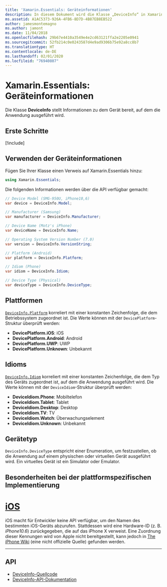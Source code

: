 ```yaml
---
title: 'Xamarin.Essentials: Geräteinformationen'
description: In diesem Dokument wird die Klasse „DeviceInfo“ in Xamarin.Essentials beschrieben, die Informationen zu dem Gerät bereitstellt, auf dem die Anwendung ausgeführt wird.
ms.assetid: A1AC5373-926A-4FB6-8D7D-4B87EB8EB522
author: jamesmontemagno
ms.author: jamont
ms.date: 11/04/2018
ms.openlocfilehash: 29b67e4410a3549e4e2cd63121ffa2e2205e0941
ms.sourcegitcommit: 52fb214c0e0243587d4e9ad9306b75e92a8cc8b7
ms.translationtype: HT
ms.contentlocale: de-DE
ms.lasthandoff: 02/01/2020
ms.locfileid: "76940807"
---
```

# <a name="xamarinessentials-device-information"></a>Xamarin.Essentials: Geräteinformationen

Die Klasse **DeviceInfo** stellt Informationen zu dem Gerät bereit, auf dem die Anwendung ausgeführt wird.

## <a name="get-started"></a>Erste Schritte

[!include[](~/essentials/includes/get-started.md)]

## <a name="using-deviceinfo"></a>Verwenden der Geräteinformationen

Fügen Sie Ihrer Klasse einen Verweis auf Xamarin.Essentials hinzu:

```csharp
using Xamarin.Essentials;
```

Die folgenden Informationen werden über die API verfügbar gemacht:

```csharp
// Device Model (SMG-950U, iPhone10,6)
var device = DeviceInfo.Model;

// Manufacturer (Samsung)
var manufacturer = DeviceInfo.Manufacturer;

// Device Name (Motz's iPhone)
var deviceName = DeviceInfo.Name;

// Operating System Version Number (7.0)
var version = DeviceInfo.VersionString;

// Platform (Android)
var platform = DeviceInfo.Platform;

// Idiom (Phone)
var idiom = DeviceInfo.Idiom;

// Device Type (Physical)
var deviceType = DeviceInfo.DeviceType;
```

## <a name="platforms"></a>Plattformen

[`DeviceInfo.Platform`](xref:Xamarin.Essentials.DeviceInfo.Platform) korreliert mit einer konstanten Zeichenfolge, die dem Betriebssystem zugeordnet ist. Die Werte können mit der `DevicePlatform`-Struktur überprüft werden:

- **DevicePlatform.iOS**: iOS
- **DevicePlatform.Android**: Android
- **DevicePlatform.UWP**: UWP
- **DevicePlatform.Unknown**: Unbekannt

## <a name="idioms"></a>Idioms

[`DeviceInfo.Idiom`](xref:Xamarin.Essentials.DeviceInfo.Idiom) korreliert mit einer konstanten Zeichenfolge, die dem Typ des Geräts zugeordnet ist, auf dem die Anwendung ausgeführt wird. Die Werte können mit der `DeviceIdiom`-Struktur überprüft werden:

- **DeviceIdiom.Phone**: Mobiltelefon
- **DeviceIdiom.Tablet**: Tablet
- **DeviceIdiom.Desktop**: Desktop
- **DeviceIdiom.TV**: TV
- **DeviceIdiom.Watch**: Überwachungselement
- **DeviceIdiom.Unknown**: Unbekannt

## <a name="device-type"></a>Gerätetyp

`DeviceInfo.DeviceType` entspricht einer Enumeration, um festzustellen, ob die Anwendung auf einem physischen oder virtuellen Gerät ausgeführt wird. Ein virtuelles Gerät ist ein Simulator oder Emulator.

## <a name="platform-implementation-specifics"></a>Besonderheiten bei der plattformspezifischen Implementierung

# <a name="iostabios"></a>[iOS](#tab/ios)

iOS macht für Entwickler keine API verfügbar, um den Namen des bestimmten iOS-Geräts abzurufen. Stattdessen wird eine Hardware-ID (z. B. _iPhone10.6_) zurückgegeben, die auf das iPhone X verweist. Eine Zuordnung dieser Kennungen wird von Apple nicht bereitgestellt, kann jedoch in [The iPhone Wiki](https://www.theiphonewiki.com/wiki/Models) (eine nicht offizielle Quelle) gefunden werden.

--------------

## <a name="api"></a>API

- [DeviceInfo-Quellcode](https://github.com/xamarin/Essentials/tree/master/Xamarin.Essentials/DeviceInfo)
- [DeviceInfo-API-Dokumentation](xref:Xamarin.Essentials.DeviceInfo)
